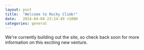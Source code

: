 ```yaml
---
layout: post
title:  "Welcome to Rocky Climb!"
date:   2024-04-04 23:24:49 +1000
categories: general
---
```

We're currently building out the site, so check back soon for more information on this exciting new venture.

